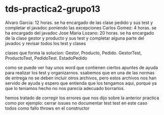 # tds-practica2-grupo13
Alvaro Garcia: 12 horas. se ha encargado de las clase pedido y sus test y completar el javadoc poniendo las excepciones
Carlos Gomez: 4 horas. se ha encargado del javadoc
Jose Maria Lozano: 20 horas. se ha encargado de la clase gestor y producto y sus test y completar alguna parte del javadoc y revisar todos los test y clases

clases que forma la solucion: Gestor, Producto, Pedido. GestorTest, ProductoTest, PedidoTest. EstadoPedido

como se puede ver hay unos word que contienen ciertos apuntes de ayuda para realizar los test y organizarnos. ssabemos que en una de las normas de entrega no se deben incluir otros archivos, pero estos archivos nos han servido de ayuda y espero que entienda que los tengamos aqui, porque ya que lo teniamos hecho no nos parecia adecuado borrarlos. 

hemos tratado de corregir los errores que nos dijo sobre la anterior practica como por ejemplo:
cerrar issues
no documentar test
test en este caso todos como fallo
throws en el constructor




